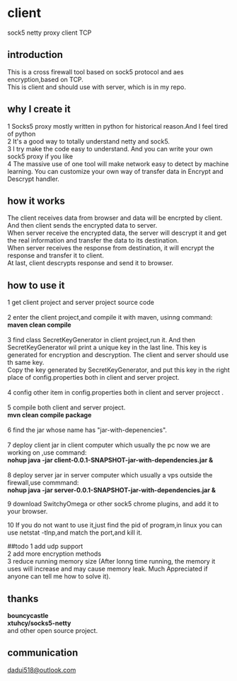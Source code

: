 # client
sock5   netty    proxy client TCP

## introduction

This is a cross firewall tool based on sock5 protocol and aes encryption,based on TCP.<br>
This is client and should use with server, which is in my repo. <br>

## why I create it
1 Socks5 proxy mostly written in python for historical reason.And I feel tired of python 
<br>
2 It's a good way to totally understand netty and sock5.
<br>
3 I try make the code easy to understand.  And you can write your own sock5 proxy if you like
<br>
4 The massive use of one tool will make network easy to detect by machine learning. You can customize your own way of transfer data in Encrypt and Descrypt handler.


## how it works
The client receives data from browser and data will be encrpted by client.<br> 
And then client sends the encrypted data to server.<br>When server receive the encrypted data,
the server will descrypt it and get the real information and transfer the data to its destination.<br>
When server receives the response from destination, it will encrypt the response and transfer it to client.<br>
At last, client descrypts response and send it to browser.

## how to use it

1 get client project and server project source code
<br><br>
2 enter the client project,and compile it with maven, usinng command:<br>
**maven clean compile**
<br><br>
3 find class SecretKeyGenerator in client project,run it. And then SecretKeyGenerator wil
print a unique key in the last line. This key is generated for encryption and descryption.
The client and server should use th same key. <br>
Copy the key generated by SecretKeyGenerator, and put this key in the right place of config.properties both in client and server project.
<br><br>
4 config other item in config.properties both in client and server projecct .
<br><br>
5 compile both client and server project.
<br>**mvn clean compile package**
<br><br>
6 find the jar whose name has "jar-with-depenencies". 
<br><br>
7 deploy client jar in client computer which usually the pc now we are working on ,use command:<br>
**nohup java -jar client-0.0.1-SNAPSHOT-jar-with-dependencies.jar &**
<br><br>
8 deploy server jar in server computer which usually a vps outside the firewall,use commmand:<br>
**nohup java -jar server-0.0.1-SNAPSHOT-jar-with-dependencies.jar &**

9 download SwitchyOmega or other sock5 chrome plugins, and add it to your browser.

10 If you do not want to use it,just find the pid of program,in linux you can use netstat -tlnp,and match the port,and kill it.

##todo
1 add udp support<br>
2 add more encryption methods<br>
3 reduce running memory size (After lonng time running, the memory it uses will increase and may cause memory leak. Much Appreciated if anyone can tell me how to solve it).

## thanks
**bouncycastle**<br>
**xtuhcy/socks5-netty**<br>
and other open source project.

## communication
dadui518@outlook.com





